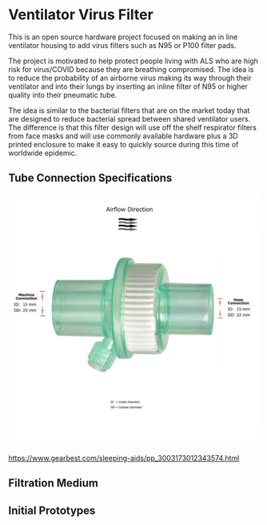 # Ventilator Virus Filter

This is an open source hardware project focused on making an in line ventilator housing to add virus filters such as N95 or P100 filter pads.

The project is motivated to help protect people living with ALS who are high risk for virus/COVID because they are breathing compromised.  The idea is to reduce the probability of an airborne virus making its way through their ventilator and into their lungs by inserting an inline filter of N95 or higher quality into their pneumatic tube.

The idea is similar to the bacterial filters that are on the market today that are designed to reduce bacterial spread between shared ventilator users.  The difference is that this filter design will use off the shelf respirator filters from face masks and will use commonly available hardware plus a 3D printed enclosure to make it easy to quickly source during this time of worldwide epidemic.

## Tube Connection Specifications

![Tube Connection Specifications Drawing](static/FilterTubeSpecifications.jpg)

https://www.gearbest.com/sleeping-aids/pp_3003173012343574.html


## Filtration Medium

## Initial Prototypes
